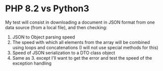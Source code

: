 # PHP 8.2 vs Python3
My test will consist in downloading a document in JSON format from one data source (from a local file), and then checking:
1. JSON to Object parsing speed
2. The speed with which all elements from the array will be combined using loops and concatenations (I will not use special methods for this)
3. Speed of JSON serialization to a DTO class object
4. Same as 3. except I'll want to get the error and test the speed of the exception handling
